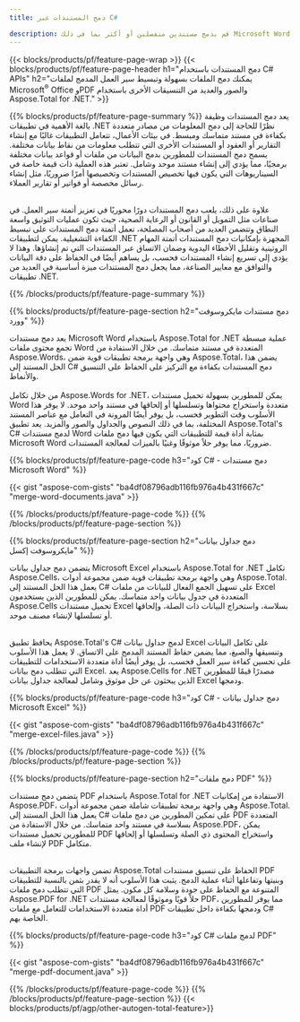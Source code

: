 ```yaml
---
title: دمج المستندات عبر C# 

description: قم بدمج مستندين منفصلين أو أكثر بما في ذلك Microsoft Word وExcel وPowerPoint وPDF والصور عبر تطبيق C# الخاص بك. اختبار نتائج الدمج عبر الإنترنت من خلال التطبيق.
---
```


{{< blocks/products/pf/feature-page-wrap >}}
{{< blocks/products/pf/feature-page-header h1="دمج المستندات باستخدام C# APIs" h2="يمكنك دمج الملفات بسهولة وتبسيط سير العمل المدمج لملفات Microsoft<sup>&reg;</sup> Office وPDF والصور والعديد من التنسيقات الأخرى باستخدام Aspose.Total for .NET." >}}

{{% blocks/products/pf/feature-page-summary %}}
يعد دمج المستندات وظيفة بالغة الأهمية في تطبيقات .NET نظرًا للحاجة إلى دمج المعلومات من مصادر متعددة بكفاءة في مستند متماسك ومبسط. في بيئات الأعمال، تتعامل التطبيقات غالبًا مع إنشاء التقارير أو العقود أو المستندات الأخرى التي تتطلب معلومات من نقاط بيانات مختلفة. يسمح دمج المستندات للمطورين بدمج البيانات من ملفات أو قواعد بيانات مختلفة برمجيًا، مما يؤدي إلى إنشاء مستند موحد وشامل. تعتبر هذه العملية ذات قيمة خاصة في السيناريوهات التي يكون فيها تخصيص المستندات وتخصيصها أمرًا ضروريًا، مثل إنشاء رسائل مخصصة أو فواتير أو تقارير العملاء.<br /><br />

علاوة على ذلك، يلعب دمج المستندات دورًا محوريًا في تعزيز أتمتة سير العمل. في صناعات مثل التمويل أو القانون أو الرعاية الصحية، حيث تكون عمليات التوثيق واسعة النطاق وتتضمن العديد من أصحاب المصلحة، تعمل أتمتة دمج المستندات على تبسيط الكفاءة التشغيلية. يمكن لتطبيقات .NET المجهزة بإمكانيات دمج المستندات أتمتة المهام الروتينية وتقليل الأخطاء اليدوية وضمان الاتساق عبر المستندات التي تم إنشاؤها. وهذا لا يؤدي إلى تسريع إنشاء المستندات فحسب، بل يساهم أيضًا في الحفاظ على دقة البيانات والتوافق مع معايير الصناعة، مما يجعل دمج المستندات ميزة أساسية في العديد من تطبيقات .NET.

{{% /blocks/products/pf/feature-page-summary  %}}

{{% blocks/products/pf/feature-page-section  h2="دمج مستندات مايكروسوفت وورد" %}}

يعد دمج مستندات Microsoft Word باستخدام Aspose.Total for .NET عملية مبسطة تجمع محتوى ملفات Word المتعددة في مستند متماسك. من خلال الاستفادة من Aspose.Words، وهي واجهة برمجة تطبيقات قوية ضمن Aspose.Total، يضمن هذا الحل المستند إلى C# دمج المستندات بكفاءة مع التركيز على الحفاظ على التنسيق والأنماط. 
<br /><br />
من خلال تكامل Aspose.Words for .NET، يمكن للمطورين بسهولة تحميل مستندات Word متعددة واستخراج محتواها وتسلسلها أو إلحاقها في مستند واحد موحد. لا يوفر هذا الأسلوب وقت التطوير فحسب، بل يوفر أيضًا المرونة في التعامل مع عناصر المستند المختلفة، بما في ذلك النصوص والجداول والصور والمزيد. يعد تطبيق Aspose.Total's C# لدمج مستندات Word بمثابة أداة قيمة للتطبيقات التي يكون فيها دمج ملفات Microsoft Word ضروريًا، مما يوفر حلاً موثوقًا وغنيًا بالميزات لمعالجة المستندات.


{{% blocks/products/pf/feature-page-code h3="كود C# - دمج مستندات Microsoft Word" %}}

{{< gist "aspose-com-gists" "ba4df08796adb116fb976a4b431f667c" "merge-word-documents.java" >}}

{{% /blocks/products/pf/feature-page-code  %}}
{{% /blocks/products/pf/feature-page-section %}}

{{% blocks/products/pf/feature-page-section  h2="دمج جداول بيانات مايكروسوفت إكسل" %}}

يتضمن دمج جداول بيانات Microsoft Excel باستخدام Aspose.Total for .NET تكامل Aspose.Cells، وهي واجهة برمجة تطبيقات قوية ضمن مجموعة أدوات Aspose.Total. يعمل هذا الحل المستند إلى C# على تسهيل الجمع الفعال للبيانات من ملفات Excel المتعددة في جدول بيانات واحد متماسك. يمكن للمطورين الذين يستخدمون Aspose.Cells تحميل مستندات Excel بسلاسة، واستخراج البيانات ذات الصلة، وإلحاقها أو تسلسلها لإنشاء مصنف موحد. <br /> <br />

يحافظ تطبيق Aspose.Total's C# لدمج جداول بيانات Excel على تكامل البيانات وتنسيقها والصيغ، مما يضمن حفاظ المستند المدمج على الاتساق. لا يعمل هذا الأسلوب على تحسين كفاءة سير العمل فحسب، بل يوفر أيضًا أداة متعددة الاستخدامات للتطبيقات التي تتطلب دمج بيانات Excel. يعد Aspose.Cells for .NET مصدرًا قيمًا للمطورين الذين يبحثون عن حل موثوق وشامل لمعالجة جداول بيانات Excel ودمجها.


{{% blocks/products/pf/feature-page-code h3="كود C# - دمج جداول بيانات Microsoft Excel" %}}

{{< gist "aspose-com-gists" "ba4df08796adb116fb976a4b431f667c" "merge-excel-files.java" >}}

{{% /blocks/products/pf/feature-page-code  %}}
{{% /blocks/products/pf/feature-page-section %}}


{{% blocks/products/pf/feature-page-section  h2="دمج ملفات PDF" %}}

يتضمن دمج مستندات PDF باستخدام Aspose.Total for .NET الاستفادة من إمكانيات Aspose.PDF، وهي واجهة برمجة تطبيقات شاملة ضمن مجموعة أدوات Aspose.Total. يعمل هذا الحل المستند إلى C# على تمكين المطورين من دمج ملفات PDF المتعددة بسلاسة في مستند واحد متماسك. من خلال الاستفادة من Aspose.PDF، يمكن للمطورين تحميل مستندات PDF واستخراج المحتوى ذي الصلة وتسلسلها أو إلحاقها لإنشاء ملف PDF متكامل. <br /><br />

تضمن واجهات برمجة التطبيقات Aspose.Total الحفاظ على تنسيق مستندات PDF وبنيتها وتفاعلها أثناء عملية الدمج. يثبت هذا الأسلوب أنه لا يقدر بثمن بالنسبة للتطبيقات التي تتطلب دمج ملفات PDF المتنوعة مع الحفاظ على جودة وسلامة كل مكون. يمثل Aspose.PDF for .NET حلاً قويًا وموثوقًا لمعالجة مستندات PDF، مما يوفر للمطورين أداة متعددة الاستخدامات للتعامل مع ملفات PDF ودمجها بكفاءة داخل تطبيقات C# الخاصة بهم. 

{{% blocks/products/pf/feature-page-code h3="كود C# لدمج ملفات PDF" %}}

{{< gist "aspose-com-gists" "ba4df08796adb116fb976a4b431f667c" "merge-pdf-document.java" >}}

{{% /blocks/products/pf/feature-page-code  %}}
{{% /blocks/products/pf/feature-page-section %}}
{{< blocks/products/pf/agp/other-autogen-total-feature>}}